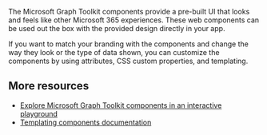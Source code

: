 The Microsoft Graph Toolkit components provide a pre-built UI that looks and feels like other Microsoft 365 experiences. These web components can be used out the box with the provided design directly in your app. 

If you want to match your branding with the components and change the way they look or the type of data shown, you can customize the components by using attributes, CSS custom properties, and templating.

## More resources
- [Explore Microsoft Graph Toolkit components in an interactive playground](https://mgt.dev/)
- [Templating components documentation](https://docs.microsoft.com/graph/toolkit/customize-components/templates?WT.mc_id=m365-19989-cxa)
